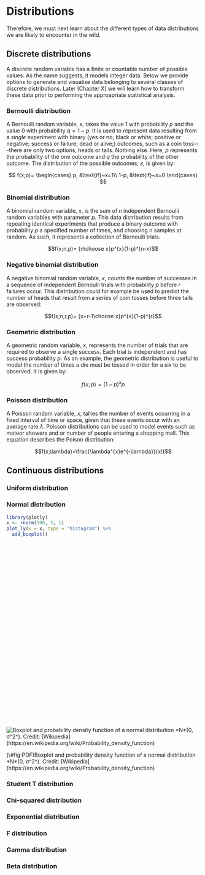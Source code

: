 # Distributions




Therefore, we must next learn about the different types of data distributions we are likely to encounter in the wild.

## Discrete distributions
A discrete random variable has a finite or countable number of possible values. As the name suggests, it models integer data. Below we provide options to generate and visualise data belonging to several classes of discrete distributions. Later (Chapter X) we will learn how to transform these data prior to performing the approapriate statistical analysis.

### Bernoulli distribution
A Bernoulli random variable, $x$, takes the value 1 with probability $p$ and the value 0 with probability $q=1−p$. It is used to represent data resulting from a *single* experiment with binary (yes or no; black or white; positive or negative; success or failure; dead or alive;) outcomes, such as a coin toss---there are only two options, heads or tails. Nothing else. Here, $p$ represents the probability of the one outcome and $q$ the probability of the other outcome. The distribution of the possible outcomes, $x$, is given by:

$$
f(x;p)=
  \begin{cases}
    p, &\text{if}~x=1\\
    1-p, &\text{if}~x=0
  \end{cases}
$$

### Binomial distribution
A binomial random variable, $x$, is the sum of $n$ independent Bernoulli random variables with parameter $p$. This data distribution results from repeating identical experiments that produce a binary outcome with probability $p$ a specified number of times, and choosing $n$ samples at random. As such, it represents a collection of Bernoulli trials.

$$f(x;n,p)= {n\choose x}p^{x}(1-p)^{n-x}$$

### Negative binomial distribution
A negative binomial random variable, $x$, counts the number of successes in a sequence of independent Bernoulli trials with probability $p$ before $r$ failures occur. This distribution could for example be used to predict the number of heads that result from a series of coin tosses before three tails are observed:

$$f(x;n,r,p)= {x+r-1\choose x}p^{x}(1-p)^{r}$$



### Geometric distribution
A geometric random variable, $x$, represents the number of trials that are required to observe a single success. Each trial is independent and has success probability $p$. As an example, the geometric distribution is useful to model the number of times a die must be tossed in order for a six to be observed. It is given by:

$$f(x;p)=(1-p)^{x}p$$

### Poisson distribution
A Poisson random variable, $x$, tallies the number of events occurring in a fixed interval of time or space, given that these events occur with an average rate $\lambda$. Poisson distributions can be used to model events such as meteor showers and or number of people entering a shopping mall. This equation describes the Poison distribution:

$$f(x;\lambda)=\frac{\lambda^{x}e^{-\lambda}}{x!}$$



## Continuous distributions

### Uniform distribution



### Normal distribution


```r
library(plotly)
x <- rnorm(100, 5, 1)
plot_ly(x = x, type = "histogram") %>%
  add_boxplot()
```

<!--html_preserve--><div id="393874fa293" style="width:672px;height:480px;" class="plotly html-widget"></div>
<script type="application/json" data-for="393874fa293">{"x":{"visdat":{"3938653b0b01":["function () ","plotlyVisDat"]},"cur_data":"3938653b0b01","attrs":{"3938653b0b01":{"x":[5.76635209424924,5.54463079378657,6.07311537413181,4.65001640508576,4.71249582817815,3.93314889891049,4.86484571384384,4.71220850993096,4.35629456278872,3.79797661482291,4.66399444239801,4.42990156765366,5.40416324032907,4.52209984195374,5.1469116892733,5.4593305957125,4.9632683895346,5.96059822107924,4.62833950604897,6.30793974982519,6.51043398084759,3.72636120709819,5.8887436354844,6.29759553406254,5.78536802410958,4.2259732202151,6.80820919382115,5.23730833146036,3.52344174360213,5.30485393354368,5.19560863410601,4.23347879544499,5.24473377292487,5.25443827032114,4.98683848804833,4.45860665566649,4.11939022873602,5.15288869644607,4.31449719234507,4.17620668898463,5.88698175271885,4.5687309068621,4.26717119966265,5.17760269276768,3.95159059900865,5.49942924992388,5.70662684901648,4.8707999924665,5.88547237030111,4.95086204491782,3.36354809452468,3.89543216355321,4.6497847657913,6.07920938748466,5.38943588807724,3.58487973120715,3.24091111959548,3.35058263266007,4.55709786475064,4.67549622356889,5.47885957571971,4.28712873580585,4.90922084270336,3.75487383750029,4.68344121362295,5.75320293330644,5.09088050416294,3.88016421770964,4.39631820181033,3.92263179521141,4.25712055110688,6.042177225692,5.17696282121757,3.73978204253182,5.80491024172143,4.46673031022225,4.935312669215,4.70947124050137,5.79275511821555,4.36469308522362,4.19328196428643,4.16935657833615,4.32471704928755,5.03842849339735,4.94262325151428,5.30057895406011,3.30909663689985,5.22302133417552,4.390452187712,3.23456703323794,3.54340014809012,3.38135671879063,5.87563528017391,5.62386814903541,4.34745593439188,4.47831293058824,4.87312025653487,6.22433463530303,5.96476722160058,4.45936285799895],"alpha":1,"sizes":[10,100],"type":"histogram"},"3938653b0b01.1":{"x":[5.76635209424924,5.54463079378657,6.07311537413181,4.65001640508576,4.71249582817815,3.93314889891049,4.86484571384384,4.71220850993096,4.35629456278872,3.79797661482291,4.66399444239801,4.42990156765366,5.40416324032907,4.52209984195374,5.1469116892733,5.4593305957125,4.9632683895346,5.96059822107924,4.62833950604897,6.30793974982519,6.51043398084759,3.72636120709819,5.8887436354844,6.29759553406254,5.78536802410958,4.2259732202151,6.80820919382115,5.23730833146036,3.52344174360213,5.30485393354368,5.19560863410601,4.23347879544499,5.24473377292487,5.25443827032114,4.98683848804833,4.45860665566649,4.11939022873602,5.15288869644607,4.31449719234507,4.17620668898463,5.88698175271885,4.5687309068621,4.26717119966265,5.17760269276768,3.95159059900865,5.49942924992388,5.70662684901648,4.8707999924665,5.88547237030111,4.95086204491782,3.36354809452468,3.89543216355321,4.6497847657913,6.07920938748466,5.38943588807724,3.58487973120715,3.24091111959548,3.35058263266007,4.55709786475064,4.67549622356889,5.47885957571971,4.28712873580585,4.90922084270336,3.75487383750029,4.68344121362295,5.75320293330644,5.09088050416294,3.88016421770964,4.39631820181033,3.92263179521141,4.25712055110688,6.042177225692,5.17696282121757,3.73978204253182,5.80491024172143,4.46673031022225,4.935312669215,4.70947124050137,5.79275511821555,4.36469308522362,4.19328196428643,4.16935657833615,4.32471704928755,5.03842849339735,4.94262325151428,5.30057895406011,3.30909663689985,5.22302133417552,4.390452187712,3.23456703323794,3.54340014809012,3.38135671879063,5.87563528017391,5.62386814903541,4.34745593439188,4.47831293058824,4.87312025653487,6.22433463530303,5.96476722160058,4.45936285799895],"alpha":1,"sizes":[10,100],"type":"box"}},"layout":{"margin":{"b":40,"l":60,"t":25,"r":10},"xaxis":{"domain":[0,1]},"yaxis":{"domain":[0,1]},"hovermode":"closest","showlegend":true},"source":"A","config":{"modeBarButtonsToAdd":[{"name":"Collaborate","icon":{"width":1000,"ascent":500,"descent":-50,"path":"M487 375c7-10 9-23 5-36l-79-259c-3-12-11-23-22-31-11-8-22-12-35-12l-263 0c-15 0-29 5-43 15-13 10-23 23-28 37-5 13-5 25-1 37 0 0 0 3 1 7 1 5 1 8 1 11 0 2 0 4-1 6 0 3-1 5-1 6 1 2 2 4 3 6 1 2 2 4 4 6 2 3 4 5 5 7 5 7 9 16 13 26 4 10 7 19 9 26 0 2 0 5 0 9-1 4-1 6 0 8 0 2 2 5 4 8 3 3 5 5 5 7 4 6 8 15 12 26 4 11 7 19 7 26 1 1 0 4 0 9-1 4-1 7 0 8 1 2 3 5 6 8 4 4 6 6 6 7 4 5 8 13 13 24 4 11 7 20 7 28 1 1 0 4 0 7-1 3-1 6-1 7 0 2 1 4 3 6 1 1 3 4 5 6 2 3 3 5 5 6 1 2 3 5 4 9 2 3 3 7 5 10 1 3 2 6 4 10 2 4 4 7 6 9 2 3 4 5 7 7 3 2 7 3 11 3 3 0 8 0 13-1l0-1c7 2 12 2 14 2l218 0c14 0 25-5 32-16 8-10 10-23 6-37l-79-259c-7-22-13-37-20-43-7-7-19-10-37-10l-248 0c-5 0-9-2-11-5-2-3-2-7 0-12 4-13 18-20 41-20l264 0c5 0 10 2 16 5 5 3 8 6 10 11l85 282c2 5 2 10 2 17 7-3 13-7 17-13z m-304 0c-1-3-1-5 0-7 1-1 3-2 6-2l174 0c2 0 4 1 7 2 2 2 4 4 5 7l6 18c0 3 0 5-1 7-1 1-3 2-6 2l-173 0c-3 0-5-1-8-2-2-2-4-4-4-7z m-24-73c-1-3-1-5 0-7 2-2 3-2 6-2l174 0c2 0 5 0 7 2 3 2 4 4 5 7l6 18c1 2 0 5-1 6-1 2-3 3-5 3l-174 0c-3 0-5-1-7-3-3-1-4-4-5-6z"},"click":"function(gd) { \n        // is this being viewed in RStudio?\n        if (location.search == '?viewer_pane=1') {\n          alert('To learn about plotly for collaboration, visit:\\n https://cpsievert.github.io/plotly_book/plot-ly-for-collaboration.html');\n        } else {\n          window.open('https://cpsievert.github.io/plotly_book/plot-ly-for-collaboration.html', '_blank');\n        }\n      }"}],"cloud":false},"data":[{"x":[5.76635209424924,5.54463079378657,6.07311537413181,4.65001640508576,4.71249582817815,3.93314889891049,4.86484571384384,4.71220850993096,4.35629456278872,3.79797661482291,4.66399444239801,4.42990156765366,5.40416324032907,4.52209984195374,5.1469116892733,5.4593305957125,4.9632683895346,5.96059822107924,4.62833950604897,6.30793974982519,6.51043398084759,3.72636120709819,5.8887436354844,6.29759553406254,5.78536802410958,4.2259732202151,6.80820919382115,5.23730833146036,3.52344174360213,5.30485393354368,5.19560863410601,4.23347879544499,5.24473377292487,5.25443827032114,4.98683848804833,4.45860665566649,4.11939022873602,5.15288869644607,4.31449719234507,4.17620668898463,5.88698175271885,4.5687309068621,4.26717119966265,5.17760269276768,3.95159059900865,5.49942924992388,5.70662684901648,4.8707999924665,5.88547237030111,4.95086204491782,3.36354809452468,3.89543216355321,4.6497847657913,6.07920938748466,5.38943588807724,3.58487973120715,3.24091111959548,3.35058263266007,4.55709786475064,4.67549622356889,5.47885957571971,4.28712873580585,4.90922084270336,3.75487383750029,4.68344121362295,5.75320293330644,5.09088050416294,3.88016421770964,4.39631820181033,3.92263179521141,4.25712055110688,6.042177225692,5.17696282121757,3.73978204253182,5.80491024172143,4.46673031022225,4.935312669215,4.70947124050137,5.79275511821555,4.36469308522362,4.19328196428643,4.16935657833615,4.32471704928755,5.03842849339735,4.94262325151428,5.30057895406011,3.30909663689985,5.22302133417552,4.390452187712,3.23456703323794,3.54340014809012,3.38135671879063,5.87563528017391,5.62386814903541,4.34745593439188,4.47831293058824,4.87312025653487,6.22433463530303,5.96476722160058,4.45936285799895],"type":"histogram","marker":{"fillcolor":"rgba(31,119,180,1)","color":"rgba(31,119,180,1)","line":{"color":"transparent"}},"xaxis":"x","yaxis":"y","frame":null},{"x":[5.76635209424924,5.54463079378657,6.07311537413181,4.65001640508576,4.71249582817815,3.93314889891049,4.86484571384384,4.71220850993096,4.35629456278872,3.79797661482291,4.66399444239801,4.42990156765366,5.40416324032907,4.52209984195374,5.1469116892733,5.4593305957125,4.9632683895346,5.96059822107924,4.62833950604897,6.30793974982519,6.51043398084759,3.72636120709819,5.8887436354844,6.29759553406254,5.78536802410958,4.2259732202151,6.80820919382115,5.23730833146036,3.52344174360213,5.30485393354368,5.19560863410601,4.23347879544499,5.24473377292487,5.25443827032114,4.98683848804833,4.45860665566649,4.11939022873602,5.15288869644607,4.31449719234507,4.17620668898463,5.88698175271885,4.5687309068621,4.26717119966265,5.17760269276768,3.95159059900865,5.49942924992388,5.70662684901648,4.8707999924665,5.88547237030111,4.95086204491782,3.36354809452468,3.89543216355321,4.6497847657913,6.07920938748466,5.38943588807724,3.58487973120715,3.24091111959548,3.35058263266007,4.55709786475064,4.67549622356889,5.47885957571971,4.28712873580585,4.90922084270336,3.75487383750029,4.68344121362295,5.75320293330644,5.09088050416294,3.88016421770964,4.39631820181033,3.92263179521141,4.25712055110688,6.042177225692,5.17696282121757,3.73978204253182,5.80491024172143,4.46673031022225,4.935312669215,4.70947124050137,5.79275511821555,4.36469308522362,4.19328196428643,4.16935657833615,4.32471704928755,5.03842849339735,4.94262325151428,5.30057895406011,3.30909663689985,5.22302133417552,4.390452187712,3.23456703323794,3.54340014809012,3.38135671879063,5.87563528017391,5.62386814903541,4.34745593439188,4.47831293058824,4.87312025653487,6.22433463530303,5.96476722160058,4.45936285799895],"type":"box","orientation":"h","line":{"fillcolor":"rgba(255,127,14,1)","color":"rgba(255,127,14,1)"},"xaxis":"x","yaxis":"y","frame":null}],"highlight":{"on":"plotly_click","persistent":false,"dynamic":false,"selectize":false,"opacityDim":0.2,"selected":{"opacity":1}},"base_url":"https://plot.ly"},"evals":["config.modeBarButtonsToAdd.0.click"],"jsHooks":{"render":[{"code":"function(el, x) { var ctConfig = crosstalk.var('plotlyCrosstalkOpts').set({\"on\":\"plotly_click\",\"persistent\":false,\"dynamic\":false,\"selectize\":false,\"opacityDim\":0.2,\"selected\":{\"opacity\":1}}); }","data":null}]}}</script><!--/html_preserve-->


<div class="figure">
<img src="figures/Boxplot_vs_PDF.svg" alt="Boxplot and probability density function of a normal distribution *N*(0, σ^2^). Credit: [Wikipedia](https://en.wikipedia.org/wiki/Probability_density_function)"  />
<p class="caption">(\#fig:PDF)Boxplot and probability density function of a normal distribution *N*(0, σ^2^). Credit: [Wikipedia](https://en.wikipedia.org/wiki/Probability_density_function)</p>
</div>

### Student T distribution



### Chi-squared distribution



### Exponential distribution



### F distribution



### Gamma distribution

### Beta distribution
